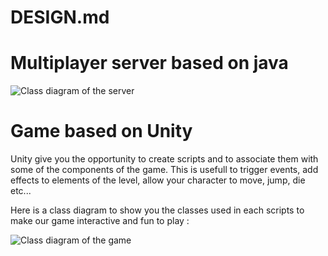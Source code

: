 # DESIGN.md #

# Multiplayer server based on java #

![Class diagram of the server](https://github.com/bscnd/oscourge/blob/master/oscourge_documents/diagram_server.png)

# Game based on Unity #

Unity give you the opportunity to create scripts and to associate them with some of the components of the game. This is usefull to trigger events, add effects to elements of the level, allow your character to move, jump, die etc...

Here is a class diagram to show you the classes used in each scripts to make our game interactive and fun to play :

![Class diagram of the game](https://github.com/bscnd/oscourge/blob/master/oscourge_documents/diagram_game.png)
